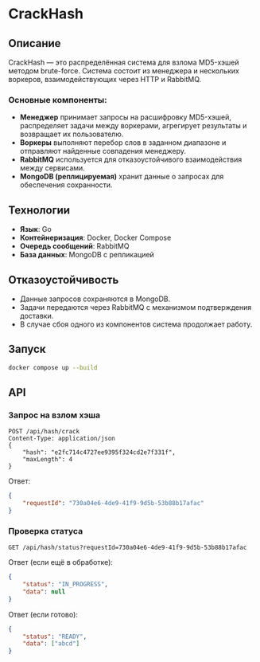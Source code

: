 # CrackHash

## Описание
CrackHash — это распределённая система для взлома MD5-хэшей методом brute-force. Система состоит из менеджера и нескольких воркеров, взаимодействующих через HTTP и RabbitMQ.

### Основные компоненты:
- **Менеджер** принимает запросы на расшифровку MD5-хэшей, распределяет задачи между воркерами, агрегирует результаты и возвращает их пользователю.
- **Воркеры** выполняют перебор слов в заданном диапазоне и отправляют найденные совпадения менеджеру.
- **RabbitMQ** используется для отказоустойчивого взаимодействия между сервисами.
- **MongoDB (реплицируемая)** хранит данные о запросах для обеспечения сохранности.

## Технологии
- **Язык**: Go
- **Контейнеризация**: Docker, Docker Compose
- **Очередь сообщений**: RabbitMQ
- **База данных**: MongoDB с репликацией

## Отказоустойчивость
- Данные запросов сохраняются в MongoDB.
- Задачи передаются через RabbitMQ с механизмом подтверждения доставки.
- В случае сбоя одного из компонентов система продолжает работу.

## Запуск
```sh
docker compose up --build
```

## API
### Запрос на взлом хэша
```http
POST /api/hash/crack
Content-Type: application/json
{
    "hash": "e2fc714c4727ee9395f324cd2e7f331f",
    "maxLength": 4
}
```
Ответ:
```json
{
    "requestId": "730a04e6-4de9-41f9-9d5b-53b88b17afac"
}
```

### Проверка статуса
```http
GET /api/hash/status?requestId=730a04e6-4de9-41f9-9d5b-53b88b17afac
```
Ответ (если ещё в обработке):
```json
{
    "status": "IN_PROGRESS",
    "data": null
}
```
Ответ (если готово):
```json
{
    "status": "READY",
    "data": ["abcd"]
}
```